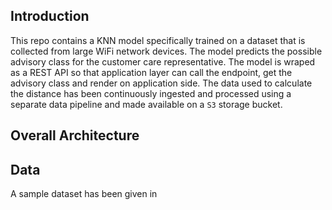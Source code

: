 ## Introduction

This repo contains a KNN model specifically trained on a dataset that is collected from large WiFi network devices. The model predicts the possible advisory class for the customer care representative. The model is wraped as a REST API so that application layer can call the endpoint, get the advisory class and render on application side. The data used to calculate the distance has been continuously ingested and processed using a separate data pipeline and made available on a `S3` storage bucket.

## Overall Architecture 


## Data 

A sample dataset has been given in 
